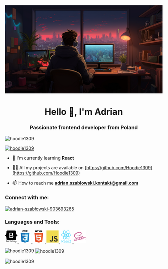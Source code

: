![MasterHead](https://raw.githubusercontent.com/Hoodie1309/hoodie1309/main/readme-img.png)
<h1 align="center">Hello 👋, I'm Adrian</h1>
<h3 align="center">Passionate frontend developer from Poland</h3>
<!-- <img align="right" alt="Coding" width="400" src=""/> -->

<p align="left"> <img src="https://komarev.com/ghpvc/?username=hoodie1309&label=Profile%20views&color=0e75b6&style=flat" alt="hoodie1309" /> </p>

<p align="left"> <a href="https://github.com/ryo-ma/github-profile-trophy"><img src="https://github-profile-trophy.vercel.app/?username=hoodie1309" alt="hoodie1309" /></a> </p>

- 🌱 I'm currently learning **React**

- 👨‍💻 All my projects are available on [https://github.com/Hoodie1309](https://github.com/Hoodie1309)

- 📫 How to reach me **adrian.szablowski.kontakt@gmail.com**

<h3 align="left">Connect with me:</h3>
<p align="left">
<a href="https://linkedin.com/in/adrian-szabłowski-903693265" target="blank"><img align="center" src="https://raw.githubusercontent.com/rahuldkjain/github-profile-readme-generator/master/src/images/icons/Social/linked-in-alt.svg" alt="adrian-szabłowski-903693265" height="30" width="40" /></a>
</p>

<h3 align="left">Languages and Tools:</h3>
<p align="left"> <a href="https://getbootstrap.com" target="_blank" rel="noreferrer"> <img src="https://raw.githubusercontent.com/devicons/devicon/master/icons/bootstrap/bootstrap-plain-wordmark.svg" alt="bootstrap" width="40" height="40"/> </a> <a href="https://www.w3schools.com/css/" target="_blank" rel="noreferrer"> <img src="https://raw.githubusercontent.com/devicons/devicon/master/icons/css3/css3-original-wordmark.svg" alt="css3" width="40" height="40"/> </a> <a href="https://www.w3.org/html/" target="_blank" rel="noreferrer"> <img src="https://raw.githubusercontent.com/devicons/devicon/master/icons/html5/html5-original-wordmark.svg" alt="html5" width="40" height="40"/> </a> <a href="https://developer.mozilla.org/en-US/docs/Web/JavaScript" target="_blank" rel="noreferrer"> <img src="https://raw.githubusercontent.com/devicons/devicon/master/icons/javascript/javascript-original.svg" alt="javascript" width="40" height="40"/> </a> <a href="https://reactjs.org/" target="_blank" rel="noreferrer"> <img src="https://raw.githubusercontent.com/devicons/devicon/master/icons/react/react-original-wordmark.svg" alt="react" width="40" height="40"/> </a> <a href="https://sass-lang.com" target="_blank" rel="noreferrer"> <img src="https://raw.githubusercontent.com/devicons/devicon/master/icons/sass/sass-original.svg" alt="sass" width="40" height="40"/> </a> </p>

<p><img align="left" src="https://github-readme-stats.vercel.app/api/top-langs?username=hoodie1309&show_icons=true&locale=en&layout=compact" alt="hoodie1309" /></p>

<p>&nbsp;<img align="center" src="https://github-readme-stats.vercel.app/api?username=hoodie1309&show_icons=true&locale=en" alt="hoodie1309" /></p>

<p><img align="center" src="https://github-readme-streak-stats.herokuapp.com/?user=hoodie1309&" alt="hoodie1309" /></p>
